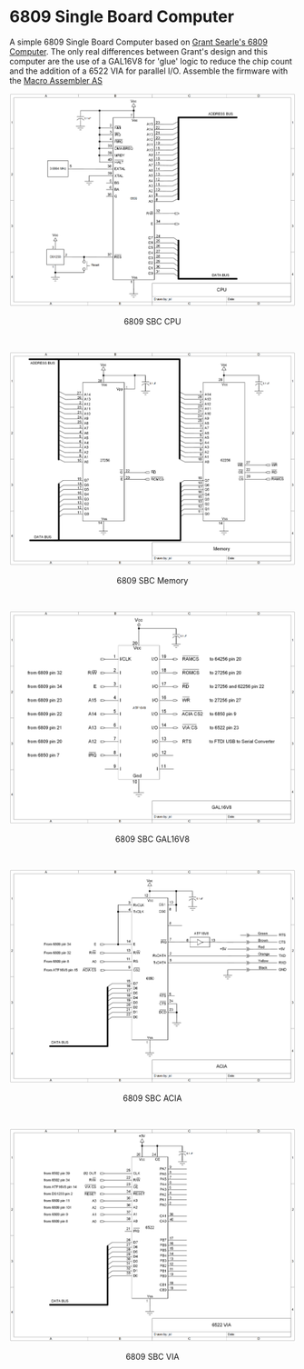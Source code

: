 # 6809 Single Board Computer
A simple 6809 Single Board Computer based on [Grant Searle's 6809 Computer](http://searle.x10host.com/6809/Simple6809.html). The only real differences between Grant's design and this computer are the use of a GAL16V8 for 'glue' logic to reduce the chip count and the addition of a 6522 VIA for parallel I/O. Assemble the firmware with the [Macro Assembler AS](http://john.ccac.rwth-aachen.de:8000/as/)

<p align="center"><img src="/images/6809 SBC CPU.png"/>
<p align="center">6809 SBC CPU</p><br>

<p align="center"><img src="/images/6809 SBC Memory.png"/>
<p align="center">6809 SBC Memory</p><br>

<p align="center"><img src="/images/6809 SBC GAL16V8.png"/>
<p align="center">6809 SBC GAL16V8</p><br>

<p align="center"><img src="/images/6809 SBC ACIA.png"/>
<p align="center">6809 SBC ACIA</p><br>

<p align="center"><img src="/images/6809 SBC VIA.png"/>
<p align="center">6809 SBC VIA</p><br>
